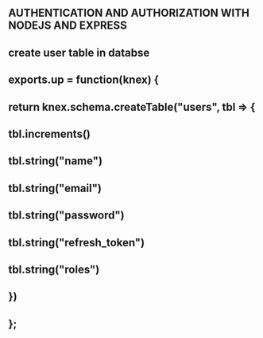 ## AUTHENTICATION AND AUTHORIZATION WITH NODEJS AND EXPRESS

## create user table in databse 

## exports.up = function(knex) {
## return knex.schema.createTable("users", tbl => {
## tbl.increments()
## tbl.string("name")
## tbl.string("email")
## tbl.string("password")
## tbl.string("refresh_token")
## tbl.string("roles")
## })
## };